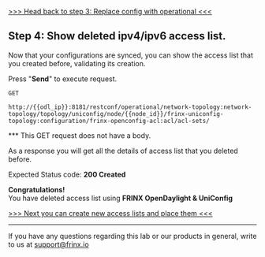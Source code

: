 [>>> Head back to step 3: Replace config with operational <<<](7.md) 

## Step 4: Show deleted ipv4/ipv6 access list.

Now that your configurations are synced, you can show the access list that you created before, validating its creation.


Press "**Send**" to execute request.


```
GET

http://{{odl_ip}}:8181/restconf/operational/network-topology:network-topology/topology/uniconfig/node/{{node_id}}/frinx-uniconfig-topology:configuration/frinx-openconfig-acl:acl/acl-sets/
```
*** This GET request does not have a body.

As a response you will get all the details of access list that you deleted before.


Expected Status code: **200 Created**

**Congratulations!** <br>
You have deleted access list using **FRINX OpenDaylight & UniConfig**

[>>> Next you can create new access lists and place them <<<](README.md)

---
If you have any questions regarding this lab or our products in general, write to us at [support@frinx.io](mailto:support@frinx.io)